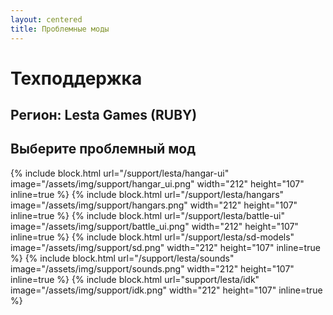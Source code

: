 ```yaml
---
layout: centered
title: Проблемные моды
---
```


# Техподдержка

## Регион: Lesta Games (RUBY)

## Выберите проблемный мод

{% include block.html url="/support/lesta/hangar-ui" image="/assets/img/support/hangar_ui.png" width="212" height="107" inline=true %}
{% include block.html url="/support/lesta/hangars" image="/assets/img/support/hangars.png" width="212" height="107" inline=true %}
{% include block.html url="/support/lesta/battle-ui" image="/assets/img/support/battle_ui.png" width="212" height="107" inline=true %}
{% include block.html url="/support/lesta/sd-models" image="/assets/img/support/sd.png" width="212" height="107" inline=true %}
{% include block.html url="/support/lesta/sounds" image="/assets/img/support/sounds.png" width="212" height="107" inline=true %}
{% include block.html url="support/lesta/idk" image="/assets/img/support/idk.png" width="212" height="107" inline=true %}
